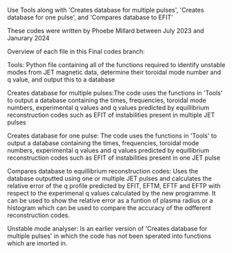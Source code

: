 Use Tools along with 'Creates database for multiple pulses', 'Creates database for one pulse', and 'Compares database to EFIT'

These codes were written by Phoebe Millard between July 2023 and Janurary 2024

Overview of each file in this Final codes branch:

Tools: Python file containing all of the functions required to identify unstable modes from JET magnetic data, determine their toroidal mode number and q value, and output this to a database

Creates database for multiple pulses:The code uses the functions in 'Tools' to output a database containing the times, frequencies, toroidal mode numbers, experimental q values and q values predicted by equillibrium reconstruction codes such as EFIT of instabilities present in multiple JET pulses

Creates database for one pulse: The code uses the functions in 'Tools' to output a database containing the times, frequencies, toroidal mode numbers, experimental q values and q values predicted by equillibrium reconstruction codes such as EFIT of instabilities present in one JET pulse

Compares database to equillibrium reconstruction codes: Uses the database outputted using one or multiple JET pulses and calculates the relative error of the q profile predicted by EFIT, EFTM, EFTF and EFTP with respect to the experimenal q values calculated by the new programme. It can be used to show the relative error as a funtion of plasma radius or a histogram which can be used to compare the accuracy of the odfferent reconstruction codes. 

Unstable mode analyser: Is an earlier version of 'Creates database for multiple pulses' in which the code has not been sperated into functions which are imorted in.




